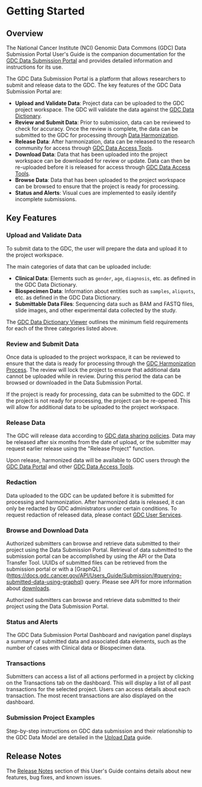 # Getting Started

## Overview

The National Cancer Institute (NCI) Genomic Data Commons (GDC) Data Submission Portal User's Guide is the companion documentation for the [GDC Data Submission Portal](https://gdc.cancer.gov/submit-data/gdc-data-submission-portal) and provides detailed information and instructions for its use.

The GDC Data Submission Portal is a platform that allows researchers to submit and release data to the GDC. The key features of the GDC Data Submission Portal are:

* __Upload and Validate Data__: Project data can be uploaded to the GDC project workspace. The GDC will validate the data against the [GDC Data Dictionary](https://gdc-docs.nci.nih.gov/Data_Dictionary/).
* __Review and Submit Data__: Prior to submission, data can be reviewed to check for accuracy. Once the review is complete, the data can be submitted to the GDC for processing through [Data Harmonization](https://gdc.cancer.gov/submit-data/gdc-data-harmonization).
* __Release Data__: After harmonization, data can be released to the research community for access through [GDC Data Access Tools](https://gdc.cancer.gov/access-data/data-access-processes-and-tools).
* __Download Data__: Data that has been uploaded into the project workspace can be downloaded for review or update. Data can then be re-uploaded before it is released for access through [GDC Data Access Tools](https://gdc.cancer.gov/access-data/data-access-processes-and-tools).
* __Browse Data__: Data that has been uploaded to the project workspace can be browsed to ensure that the project is ready for processing.
* __Status and Alerts__: Visual cues are implemented to easily identify incomplete submissions.


## Key Features

### Upload and Validate Data
To submit data to the GDC, the user will prepare the data and upload it to the project workspace.

The main categories of data that can be uploaded include:

* __Clinical Data__: Elements such as `gender`, `age`, `diagnosis`, etc. as defined in the GDC Data Dictionary.
* __Biospecimen Data__: Information about entities such as `samples`, `aliquots`, etc. as defined in the GDC Data Dictionary.
* __Submittable Data Files__: Sequencing data such as BAM and FASTQ files, slide images, and other experimental data collected by the study.

The [GDC Data Dictionary Viewer](../../Data_Dictionary/viewer.md) outlines the minimum field requirements for each of the three categories listed above.

### Review and Submit Data

Once data is uploaded to the project workspace, it can be reviewed to ensure that the data is ready for processing through the [GDC Harmonization Process](https://gdc.cancer.gov/submit-data/gdc-data-harmonization). The review will lock the project to ensure that additional data cannot be uploaded while in review. During this period the data can be browsed or downloaded in the Data Submission Portal.

If the project is ready for processing, data can be submitted to the GDC. If the project is not ready for processing, the project can be re-opened. This will allow for additional data to be uploaded to the project workspace.

### Release Data

The GDC will release data according to [GDC data sharing policies](https://gdc.cancer.gov/submit-data/data-submission-policies). Data may be released after six months from the date of upload, or the submitter may request earlier release using the "Release Project" function.

Upon release, harmonized data will be available to GDC users through the [GDC Data Portal](https://gdc-portal.nci.nih.gov/) and other [GDC Data Access Tools](https://gdc.cancer.gov/access-data/data-access-processes-and-tools).


### Redaction

Data uploaded to the GDC can be updated before it is submitted for processing and harmonization. After harmonized data is released, it can only be redacted by GDC administrators under certain conditions. To request redaction of released data, please contact [GDC User Services](https://gdc.cancer.gov/support#gdc-help-desk).

### Browse and Download Data

Authorized submitters can browse and retrieve data submitted to their project using the Data Submission Portal.  Retrieval of data submitted to the submission portal can be accomplished by using the API or the Data Transfer Tool.  UUIDs of submitted files can be retrieved from the submission portal or with a [GraphQL] (https://docs.gdc.cancer.gov/API/Users_Guide/Submission/#querying-submitted-data-using-graphql) query.  Please see API for more information about [downloads](https://docs.gdc.cancer.gov/API/Users_Guide/Downloading_Files/).

Authorized submitters can browse and retrieve data submitted to their project using the Data Submission Portal.

### Status and Alerts

The GDC Data Submission Portal Dashboard and navigation panel displays a summary of submitted data and associated data elements, such as the number of cases with Clinical data or Biospecimen data.

### Transactions

Submitters can access a list of all actions performed in a project by clicking on the Transactions tab on the dashboard. This will display a list of all past transactions for the selected project. Users can access details about each transaction. The most recent transactions are also displayed on the dashboard.

### Submission Project Examples

Step-by-step instructions on GDC data submission and their relationship to the GDC Data Model are detailed in the [Upload Data](Data_Upload_UG.md) guide.

## Release Notes

The [Release Notes](../../Data_Submission_Portal/Release_Notes/Data_Submission_Portal_Release_Notes.md) section of this User's Guide contains details about new features, bug fixes, and known issues.
